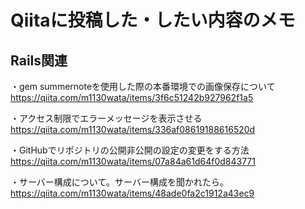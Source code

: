 # Qiitaに投稿した・したい内容のメモ

## Rails関連
・gem summernoteを使用した際の本番環境での画像保存について<br>
https://qiita.com/m1130wata/items/3f6c51242b927962f1a5

・アクセス制限でエラーメッセージを表示させる<br>
https://qiita.com/m1130wata/items/336af08619188616520d

・GitHubでリポジトリの公開非公開の設定の変更をする方法<br>
https://qiita.com/m1130wata/items/07a84a61d64f0d843771

・サーバー構成について。サーバー構成を聞かれたら。
https://qiita.com/m1130wata/items/48ade0fa2c1912a43ec9